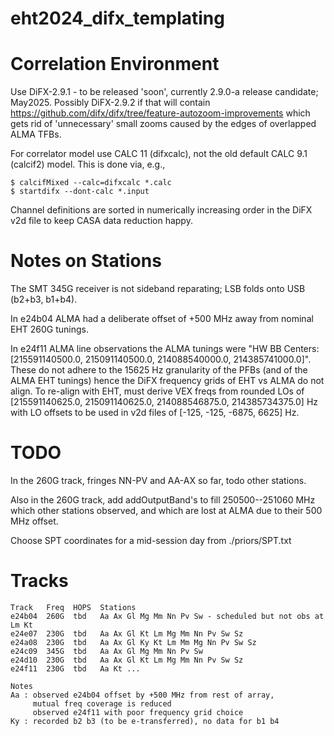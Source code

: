 # eht2024_difx_templating

# Correlation Environment

Use DiFX-2.9.1 - to be released 'soon', currently 2.9.0-a release candidate; May2025.
Possibly DiFX-2.9.2 if that will contain https://github.com/difx/difx/tree/feature-autozoom-improvements
which gets rid of 'unnecessary' small zooms caused by the edges of overlapped ALMA TFBs.

For correlator model use CALC 11 (difxcalc), not the old default CALC 9.1 (calcif2) model.
This is done via, e.g.,
```
$ calcifMixed --calc=difxcalc *.calc
$ startdifx --dont-calc *.input
```

Channel definitions are sorted in numerically increasing order in the DiFX v2d file to keep CASA data reduction happy.


# Notes on Stations

The SMT 345G receiver is not sideband reparating; LSB folds onto USB (b2+b3, b1+b4).

In e24b04 ALMA had a deliberate offset of +500 MHz away from nominal EHT 260G tunings.

In e24f11 ALMA line observations the ALMA tunings were "HW BB Centers: [215591140500.0, 215091140500.0, 214088540000.0, 214385741000.0]".
These do not adhere to the 15625 Hz granularity of the PFBs (and of the ALMA EHT tunings) hence the DiFX frequency grids of EHT vs ALMA
do not align. To re-align with EHT, must derive VEX freqs from rounded LOs of [215591140625.0, 215091140625.0, 214088546875.0, 214385734375.0] Hz
with LO offsets to be used in v2d files of [-125, -125, -6875, 6625] Hz.


# TODO

In the 260G track, fringes NN-PV and AA-AX so far, todo other stations.

Also in the 260G track, add addOutputBand's to fill 250500--251060 MHz which other stations observed,
and which are lost at ALMA due to their 500 MHz offset.

Choose SPT coordinates for a mid-session day from ./priors/SPT.txt


# Tracks

```
Track   Freq  HOPS  Stations
e24b04  260G  tbd   Aa Ax Gl Mg Mm Nn Pv Sw - scheduled but not obs at Lm Kt
e24e07  230G  tbd   Aa Ax Gl Kt Lm Mg Mm Nn Pv Sw Sz
e24a08  230G  tbd   Aa Ax Gl Ky Kt Lm Mm Mg Nn Pv Sw Sz
e24c09  345G  tbd   Aa Ax Gl Mg Mm Nn Pv Sw
e24d10  230G  tbd   Aa Ax Gl Kt Lm Mg Mm Nn Pv Sw Sz
e24f11  230G  tbd   Aa Kt ...

Notes
Aa : observed e24b04 offset by +500 MHz from rest of array,
     mutual freq coverage is reduced
     observed e24f11 with poor frequency grid choice
Ky : recorded b2 b3 (to be e-transferred), no data for b1 b4
```
